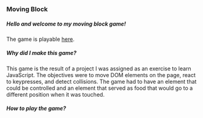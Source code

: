 ### Moving Block

##### Hello and welcome to my moving block game!
The game is playable [here](https://lisonallie.github.io/Moving-Block/).

##### Why did I make this game?
This game is the result of a project I was assigned as an exercise to learn JavaScript. The objectives were to move DOM elements on the page, react to keypresses, and detect collisions. The game had to have an element that could be controlled and an element that served as food that would go to a different position when it was touched.

##### How to play the game?
